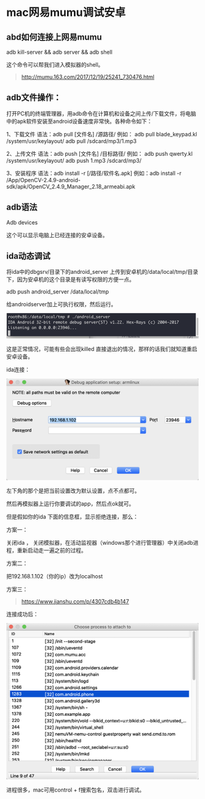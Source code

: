 # mac网易mumu调试安卓

## abd如何连接上网易mumu

adb kill-server && adb server && adb shell

这个命令可以帮我们进入模拟器的shell。

> http://mumu.163.com/2017/12/19/25241_730476.html

## adb文件操作：

打开PC机的终端管理器，用adb命令在计算机和设备之间上传/下载文件，将电脑中的apk软件安装至android设备速度非常快。各种命令如下：

1、下载文件
语法：adb pull [文件名] /源路径/
例如：
adb pull blade_keypad.kl /system/usr/keylayout/
adb pull /sdcard/mp3/1.mp3

2、上传文件
语法：adb push [文件名] /目标路径/
例如：
adb push qwerty.kl /system/usr/keylayout/
adb push 1.mp3 /sdcard/mp3/

3、安装程序
语法：adb install -r [/路径/软件名.apk]
例如：adb install -r /App/OpenCV-2.4.9-android-sdk/apk/OpenCV_2.4.9_Manager_2.18_armeabi.apk

## adb语法

Adb devices

这个可以显示电脑上已经连接的安卓设备。

## ida动态调试

将ida中的dbgsrv/目录下的android_server 上传到安卓机的/data/local/tmp/目录下，因为安卓机的这个目录是有读写权限的方便一点。

adb push android_server /data/local/tmp

给androidserver加上可执行权限，然后运行。

![image-20201010085609303](mac网易mumu调试安卓.assets/image-20201010085609303.png)

这是正常情况，可能有些会出现killed 直接退出的情况，那样的话我们就知道重启安卓设备。

ida连接：

![image-20201010091339476](mac网易mumu调试安卓.assets/image-20201010091339476.png)

左下角的那个是把当前设置改为默认设置，点不点都可。

然后再模拟器上运行你要调试的app，然后点ok就可。

但是假如你的ida 下面的信息框，显示拒绝连接，那么：

方案一：

关闭ida ， 关闭模拟器，在活动监视器（windows那个进行管理器）中关闭adb进程，重新启动走一遍之前的过程。

方案二：

把192.168.1.102（你的ip）改为localhost

方案三：

> https://www.jianshu.com/p/4307cdb4b147

连接成功后：

![image-20201010094611860](mac网易mumu调试安卓.assets/image-20201010094611860.png)

进程很多，mac可用control + f搜索包名，双击进行调试。